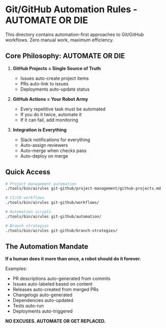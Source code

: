 # Git/GitHub Automation Rules - AUTOMATE OR DIE

This directory contains automation-first approaches to Git/GitHub workflows. Zero manual work, maximum efficiency.

## Core Philosophy: AUTOMATE OR DIE

1. **GitHub Projects = Single Source of Truth**
   - Issues auto-create project items
   - PRs auto-link to issues
   - Deployments auto-update status

2. **GitHub Actions = Your Robot Army**
   - Every repetitive task must be automated
   - If you do it twice, automate it
   - If it can fail, add monitoring

3. **Integration is Everything**
   - Slack notifications for everything
   - Auto-assign reviewers
   - Auto-merge when checks pass
   - Auto-deploy on merge

## Quick Access

```bash
# Project management automation
./tools/bin/airules git-github/project-management/github-projects.md

# CI/CD workflows
./tools/bin/airules git-github/workflows/

# Automation scripts
./tools/bin/airules git-github/automation/

# Branch strategies
./tools/bin/airules git-github/branch-strategies/
```

## The Automation Mandate

**If a human does it more than once, a robot should do it forever.**

Examples:
- PR descriptions auto-generated from commits
- Issues auto-labeled based on content
- Releases auto-created from merged PRs
- Changelogs auto-generated
- Dependencies auto-updated
- Tests auto-run
- Deployments auto-triggered

**NO EXCUSES. AUTOMATE OR GET REPLACED.**